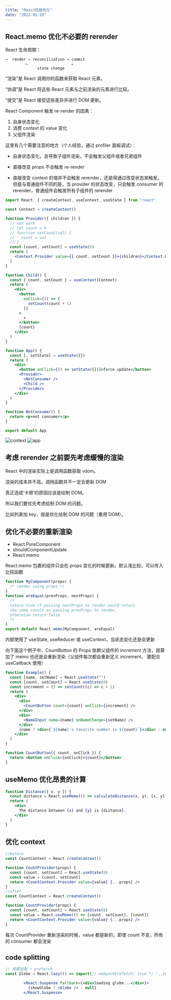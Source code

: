 ```yaml
---
title: "React性能优化"
date: "2022-01-20"
---
```


## React.memo 优化不必要的 rerender

React 生命周期：

```
→  render → reconciliation → commit
         ↖                   ↙
              state change
```

“渲染”是 React 调用你的函数来获取 React 元素。

“协调”是 React 将这些 React 元素与之前渲染的元素进行比较。

“提交”是 React 接受这些差异并进行 DOM 更新。

React Component 触发 re-render 的因素：

1. 自身状态变化
2. 消费 context 的 value 变化
3. 父组件渲染

这里有几个需要注意的地方（个人经验，通过 profiler 面板调试）：

- 自身状态变化，会导致子组件渲染，不会触发父组件或者兄弟组件

- 直接改变 props 不会触发 re-render

- 直接改变 context 的值并不会触发 rerender，还是得通过改变状态来触发。但是与普通组件不同的是，当 provider 的状态改变，只会触发 consumer 的 rerender，普通组件会触发所有子组件的 rerender

```jsx
import React, { createContext, useContext, useState } from "react"

const Context = createContext()

function Provider({ children }) {
  // not work
  // let count = 0
  // function setCount(val) {
  //   count = val
  // }
  const [count, setCount] = useState(0)
  return (
    <Context.Provider value={{ count, setCount }}>{children}</Context.Provider>
  )
}

function Child() {
  const { count, setCount } = useContext(Context)
  return (
    <div>
      <button
        onClick={() => {
          setCount(count + 1)
        }}
      >
        +
      </button>
      {count}
    </div>
  )
}

function App() {
  const [, setState] = useState({})
  return (
    <div>
      <button onClick={() => setState({})}>force update</button>
      <Provider>
        <NotConsumer />
        <Child />
      </Provider>
    </div>
  )
}

function NotConsumer() {
  return <p>not consumer</p>
}

export default App
```

![context](/images/rerender/context.png)
![app](/images/rerender/app.png)

## 考虑 rerender 之前要先考虑缓慢的渲染

React 中的渲染实际上是调用函数获取 vdom。

渲染的成本并不高。调用函数并不一定会更新 DOM

真正造成‘卡顿’的原因应该是绘制 DOM。

所以我们要优先考虑绘制 DOM 的问题。

比如列表加 key，就是优化绘制 DOM 的问题（重用 DOM）。

## 优化不必要的重新渲染

- React.PureComponent
- shouldComponentUpdate
- React.memo

React.memo 包裹的组件只会在 props 变化的时候更新。默认浅比较，可以传入比较函数

```jsx
function MyComponent(props) {
  /* render using props */
}
function areEqual(prevProps, nextProps) {
  /*
  return true if passing nextProps to render would return
  the same result as passing prevProps to render,
  otherwise return false
  */
}
export default React.memo(MyComponent, areEqual)
```

内部使用了 useState, useReducer 或 useContext，当状态变化还是会更新

向下面这个例子中，CountButton 的 Props 依赖父组件的 increment 方法，就算加了 memo 也还是会重新渲染（父组件每次都会重新定义 increment， 要配合 useCallback 使用）

```jsx
function Example() {
  const [name, setName] = React.useState("")
  const [count, setCount] = React.useState(0)
  const increment = () => setCount((c) => c + 1)
  return (
    <div>
      <div>
        <CountButton count={count} onClick={increment} />
      </div>
      <div>
        <NameInput name={name} onNameChange={setName} />
      </div>
      {name ? <div>{`${name}'s favorite number is ${count}`}</div> : null}
    </div>
  )
}

function CountButton({ count, onClick }) {
  return <button onClick={onClick}>{count}</button>
}
```

## useMemo 优化昂贵的计算

```jsx
function Distance({ x, y }) {
  const distance = React.useMemo(() => calculateDistance(x, y), [x, y])
  return (
    <div>
      The distance between {x} and {y} is {distance}.
    </div>
  )
}
```

## 优化 context

```jsx
//before
const CountContext = React.createContext()

function CountProvider(props) {
  const [count, setCount] = React.useState(0)
  const value = [count, setCount]
  return <CountContext.Provider value={value} {...props} />
}
//after
const CountContext = React.createContext()

function CountProvider(props) {
  const [count, setCount] = React.useState(0)
  const value = React.useMemo(() => [count, setCount], [count])
  return <CountContext.Provider value={value} {...props} />
}
```

每次 CountProvider 重新渲染的时候，value 都是新的，即使 count 不变，所有的 consumer 都会渲染

## code splitting

```jsx
// 按需加载 + prefetch
const Globe = React.lazy(() => import(/* webpackPrefetch: true */ '../globe'))

        <React.Suspense fallback={<div>loading globe...</div>}>
          {showGlobe ? <Globe /> : null}
        </React.Suspense>
```
